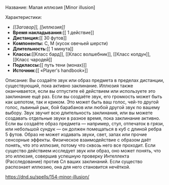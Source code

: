 Название: Малая иллюзия \[Minor illusion] 

Характеристики:
- *[[Заговор]], [[иллюзия]]*
- **Время накладывания:**[[ 1 действие]]
- **Дистанция:**[[ 30 футов]]
- **Компоненты:** С, М (кусок овечьей шерсти)
- **Длительность:**[[ 1 минута]]
- **Классы:**[[Класс  бард]], [[Класс волшебник]], [[Класс колдун]], [[Класс чародей]]
- **Подклассы:**[[ путь тени (монах)]]
- **Источник:**[[ «Player's handbook»]]

Описание:
Вы создаёте звук или образ предмета в пределах дистанции, существующий, пока активно заклинание. Иллюзия также оканчивается, если вы отпустите её действием или используете это заклинание ещё раз.
Если вы создаёте звук, его громкость может быть как шепотом, так и криком. Это может быть ваш голос, чей-то другой голос, львиный рык, бой барабанов или любой другой звук по вашему выбору. Звук звучит всю длительность заклинания, или вы можете создавать отдельные звуки в разное время, пока заклинание активно.
Если вы создаёте образ предмета — например, стул, отпечаток в грязи, или небольшой сундук — он должен помещаться в куб с длиной ребра 5 футов. Образ не может издавать звуки, свет, запах или прочие сенсорные эффекты. Физическое взаимодействие с образом даёт понять, что это иллюзия, потому что сквозь него все проходит.
Если существо действием исследует звук или образ, оно может понять, что это иллюзия, совершив успешную проверку Интеллекта (Расследование) против Сл ваших заклинаний. Если существо распознает иллюзию, она для него становится нечёткой.

https://dnd.su/spells/154-minor-illusion/